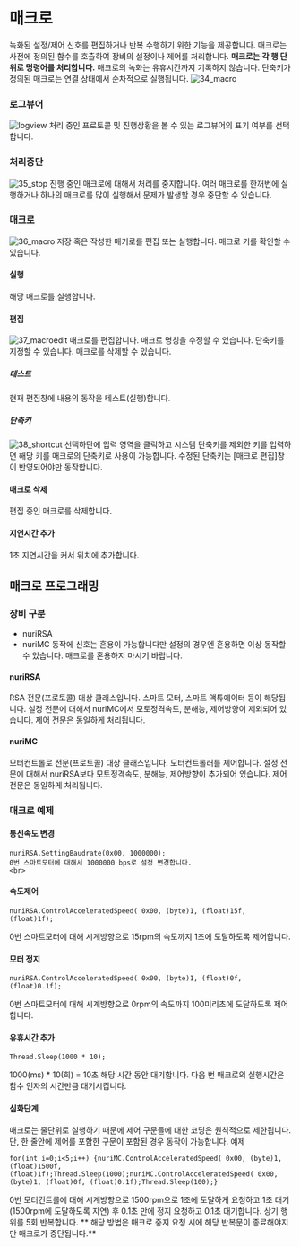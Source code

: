 # 매크로
녹화된 설정/제어 신호를 편집하거나 반복 수행하기 위한 기능을 제공합니다.
매크로는 사전에 정의된 함수를 호출하여 장비의 설정이나 제어를 처리합니다.
**매크로는 각 행 단위로 명령어를 처리합니다.**
매크로의 녹화는 유휴시간까지 기록하지 않습니다. 
단축키가 정의된 매크로는 연결 상태에서 순차적으로 실행됩니다.
![34_macro](./Images/34_macro.png)

### 로그뷰어
![logview](./Images/13_Logview.png)
처리 중인 프로토콜 및 진행상황을 볼 수 있는 로그뷰어의 표기 여부를 선택합니다.
<br>
### 처리중단
![35_stop](./Images/35_stop.png)
진행 중인 매크로에 대해서 처리를 중지합니다.
여러 매크로를 한꺼번에 실행하거나 하나의 매크로를 많이 실행해서 문제가 발생할 경우 중단할 수 있습니다.
<br>
### 매크로
![36_macro](./Images/36_macro.png)
저장 혹은 작성한 매키로를 편집 또는 실행합니다.
매크로 키를 확인할 수 있습니다.

#### 실행
해당 매크로를 실행합니다.
<br>
#### 편집
![37_macroedit](./Images/37_macroedit.png)
매크로를 편집합니다.
매크로 명칭을 수정할 수 있습니다.
단축키를 지정할 수 있습니다.
매크로를 삭제할 수 있습니다.
<br>
##### 테스트
현재 편집창에 내용의 동작을 테스트(실행)합니다.
<br>
##### 단축키
![38_shortcut](./Images/38_shortcut.png)
선택하단에 입력 영역을 클릭하고 시스템 단축키를 제외한 키를 입력하면 해당 키를 매크로의 단축키로 사용이 가능합니다.
수정된 단축키는 [매크로 편집]창이 반영되어야만 동작합니다.
<br>
#### 매크로 삭제
편집 중인 매크로를 삭제합니다.
<br>
#### 지연시간 추가
1초 지연시간을 커서 위치에 추가합니다.

## 매크로 프로그래밍

### 장비 구분
* nuriRSA
* nuriMC
동작에 신호는 혼용이 가능합니다만 설정의 경우엔 혼용하면 이상 동작할 수 있습니다.
매크로를 혼용하지 마시기 바랍니다.

#### nuriRSA
RSA 전문(프로토콜) 대상 클래스입니다.
스마트 모터, 스마트 액튜에이터 등이 해당됩니다.
설정 전문에 대해서 nuriMC에서 모토정격속도, 분해능, 제어방향이 제외되어 있습니다.
제어 전문은 동일하게 처리됩니다.

#### nuriMC
모터컨트롤로 전문(프로토콜) 대상 클래스입니다.
모터컨트롤러를 제어합니다.
설정 전문에 대해서 nuriRSA보다 모토정격속도, 분해능, 제어방향이 추가되어 있습니다.
제어 전문은 동일하게 처리됩니다.

### 매크로 예제
#### 통신속도 변경
```
nuriRSA.SettingBaudrate(0x00, 1000000);
0번 스마트모터에 대해서 1000000 bps로 설정 변경합니다.
<br>
```
#### 속도제어
```
nuriRSA.ControlAcceleratedSpeed( 0x00, (byte)1, (float)15f, (float)1f);
```
0번 스마트모터에 대해 시계방향으로 15rpm의 속도까지 1초에 도달하도록 제어합니다.
<br>
#### 모터 정지
```
nuriRSA.ControlAcceleratedSpeed( 0x00, (byte)1, (float)0f, (float)0.1f);
```
0번 스마트모터에 대해 시계방향으로 0rpm의 속도까지 100미리초에 도달하도록 제어합니다.
<br>
#### 유휴시간 추가
```
Thread.Sleep(1000 * 10);
```
1000(ms) * 10(회) = 10초
해당 시간 동안 대기합니다.
다음 번 매크로의 실행시간은 함수 인자의 시간만큼 대기시킵니다.
<br>
#### 심화단계
매크로는 줄단위로 실행하기 때문에 제어 구문들에 대한 코딩은 원칙적으로 제한됩니다.
단, 한 줄안에 제어를 포함한 구문이 포함된 경우 동작이 가능합니다.
예제
```
for(int i=0;i<5;i++) {nuriMC.ControlAcceleratedSpeed( 0x00, (byte)1, (float)1500f, (float)1f);Thread.Sleep(1000);nuriMC.ControlAcceleratedSpeed( 0x00, (byte)1, (float)0f, (float)0.1f);Thread.Sleep(100);}
```
0번 모터컨트롤에 대해 시계방향으로 1500rpm으로 1초에 도달하게 요청하고 1초 대기(1500rpm에 도달하도록 지연) 후 0.1초 만에 정지 요청하고 0.1초 대기합니다.
상기 행위를 5회 반복합니다.
** 해당 방법은 매크로 중지 요청 시에 해당 반복문이 종료해야지만 매크로가 중단됩니다.**
